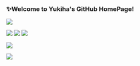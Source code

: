 ### ✨Welcome to Yukiha's GitHub HomePage!

<img src="https://readme-typing-svg.herokuapp.com/?lines=Keep%20Going&font=Roboto" />

<p>
<img src="https://img.shields.io/static/v1?label=Program&message=Java&color=blue"/>
<img src="https://img.shields.io/static/v1?label=Program&message=JavaScript&color=yellow"/>
<a href="https://www.yukiha.club" target="_blank"><img src="https://img.shields.io/static/v1?label=Blog&message=YukihaBlog&color=red"/></a>
</p>

![](https://github-readme-stats.vercel.app/api/top-langs/?username=qiuhaiyong&theme=dark&layout=compact)

![](https://github-readme-stats.vercel.app/api?username=qiuhaiyong&show_icons=true&theme=dark&count_private=true)


